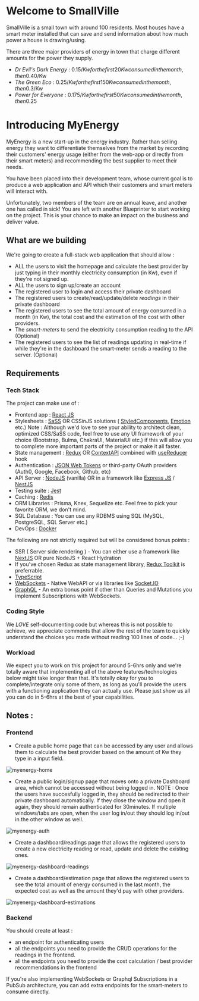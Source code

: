 # Welcome to SmallVille

SmallVille is a small town with around 100 residents. Most houses have a smart meter installed that can save and send information about how much power a house is drawing/using.

There are three major providers of energy in town that charge different amounts for the power they supply.

- _Dr Evil's Dark Energy_ : 0.15$/Kw for the first 20Kw consumed in the month, then 0.40$/Kw
- _The Green Eco_ : 0.25$/Kw for the first 150Kw consumed in the month, then 0.3$/Kw
- _Power for Everyone_ : 0.175$/Kw for the first 50Kw consumed in the month, then 0.25$

# Introducing MyEnergy

MyEnergy is a new start-up in the energy industry. Rather than selling energy they want to differentiate themselves from the market by recording their customers' energy usage (either from the web-app or directly from their smart meters) and recommending the best supplier to meet their needs.

You have been placed into their development team, whose current goal is to produce a web application and API which their customers and smart meters will interact with.

Unfortunately, two members of the team are on annual leave, and another one has called in sick! You are left with another Blueprinter to start working on the project. This is your chance to make an impact on the business and deliver value.


## What are we building

We're going to create a full-stack web application that should allow : 

- ALL the users to visit the homepage and calculate the best provider by just typing in their monthly electricity consumption (in Kw), even if they're not signed up.
- ALL the users to sign up/create an account
- The registered user to login and access their private dashboard
- The registered users to create/read/update/delete _readings_ in their private dashboard
- The registered users to see the total amount of energy consumed in a month (in Kw), the total cost and the estimation of the cost with other providers.
- The _smart-meters_ to send the electricity consumption reading to the API (Optional)
- The registered users to see the list of readings updating in real-time if while they're in the dashboard the smart-meter sends a reading to the server. (Optional)


## Requirements

### Tech Stack

The project can make use of :
- Frontend app : [React JS](https://reactjs.org)
- Stylesheets : [SaSS](https://sass-lang.com/) OR CSSinJS solutions ( [StyledComponents](https://styled-components.com/),  [Emotion](https://emotion.sh/) etc.)
Note : Although we'd love to see your ability to architect clean, optimized CSS/SaSS code, feel free to use any UI framework of your choice (Bootstrap, Bulma, ChakraUI, MaterialUI etc.) if this will allow you to complete more important parts of the project or make it all faster.
- State management : [Redux](https://reduxjs.org) OR [ContextAPI](https://reactjs.org/docs/context.html) combined with [useReducer](https://reactjs.org/docs/hooks-reference.html#usereducer) hook
- Authentication : [JSON Web Tokens](https://jwt.io/) or third-party OAuth providers (Auth0, Google, Facebook, Github, etc)
- API Server : [NodeJS](https://nodejs.org) (vanilla) OR in a framework like [Express JS](http://expressjs.com/) / [NestJS](https://nestjs.com/)
- Testing suite : [Jest](https://jestjs.io/)
- Caching : [Redis](https://redis.io)
- ORM Libraries : Prisma, Knex, Sequelize etc. Feel free to pick your favorite ORM, we don't mind.
- SQL Database : You can use any RDBMS using SQL (MySQL, PostgreSQL, SQL Server etc.)
- DevOps : [Docker](https://www.docker.com/)

The following are not strictly required but will be considered bonus points :
- SSR ( Server side rendering ) - You can either use a framework like [NextJS](https://nextjs.org) OR pure NodeJS + React Hydration
- If you've chosen Redux as state management library, [Redux Toolkit](https://redux-toolkit.js.org/) is preferrable.
- [TypeScript](https://www.typescriptlang.org/)
- [WebSockets](https://en.wikipedia.org/wiki/WebSocket) - Native WebAPI or via libraries like [Socket.IO](https://socket.io/)
- [GraphQL](https://graphql.org/) -  An extra bonus point if other than Queries and Mutations you implement Subscriptions with WebSockets.

### Coding Style

We _LOVE_ self-documenting code but whereas this is not possible to achieve, we appreciate comments that allow the rest of the team to quickly understand the choices you made without reading 100 lines of code... ;-)

### Workload

We expect you to work on this project for around 5-6hrs only and we're totally aware that implementing all of the above features/technologies below might take longer than that.
It's totally okay for you to complete/integrate only some of them, as long as you'll provide the users with a functioning application they can actually use. 
Please just show us all you can do in 5-6hrs at the best of your capabilities.

## Notes :

### Frontend

- Create a public home page that can be accessed by any user and allows them to calculate the best provider based on the amount of Kw they type in a input field.

![myenergy-home](https://user-images.githubusercontent.com/11819325/125870503-51b4675d-70d0-4401-a93a-c0512ebb7411.png)

- Create a public login/signup page that moves onto a private Dashboard area, which cannot be accessed without being logged in. 
NOTE : Once the users have succesfully logged in, they should be redirected to their private dashboard automatically.
If they close the window and open it again, they should remain authenticated for 30minutes.
If multiple windows/tabs are open, when the user log in/out they should log in/out in the other window as well.

![myenergy-auth](https://user-images.githubusercontent.com/11819325/125870518-fb875c1f-2794-4fa6-8c9e-0ab46c6eac04.png)

- Create a dashboard/readings page that allows the registered users to create a new electricity reading or read, update and delete the existing ones.

![myenergy-dashboard-readings](https://user-images.githubusercontent.com/11819325/125870530-d48eb34d-e16f-43fd-8e93-0fccd9877a6b.png)

- Create a dashboard/estimation page that allows the registered users to see the total amount of energy consumed in the last month, the expected cost as well as the amount they'd pay with other providers.

![myenergy-dashboard-estimations](https://user-images.githubusercontent.com/11819325/125870651-1c5d186e-7ebf-4b5c-a633-a5c7511f44c5.png)


### Backend

You should create at least :
- an endpoint for authenticating users
- all the endpoints you need to provide the CRUD operations for the readings in the frontend.
- all the endpoints you need to provide the cost calculation / best provider recommendations in the frontend

If you're also implementing WebSockets or Graphql Subscriptions in a PubSub architecture, you can add extra endpoints for the smart-meters to consume directly.

